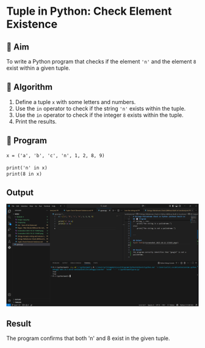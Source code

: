 # Tuple in Python: Check Element Existence

## 🎯 Aim
To write a Python program that checks if the element `'n'` and the element `8` exist within a given tuple.

## 🧠 Algorithm
1. Define a tuple `x` with some letters and numbers.
2. Use the `in` operator to check if the string `'n'` exists within the tuple.
3. Use the `in` operator to check if the integer `8` exists within the tuple.
4. Print the results.

## 🧾 Program

```
x = ('a', 'b', 'c', 'n', 1, 2, 8, 9)

print('n' in x)
print(8 in x)

```
## Output
![alt text](<Screenshot 2025-10-22 155903.png>)

## Result
The program confirms that both 'n' and 8 exist in the given tuple.